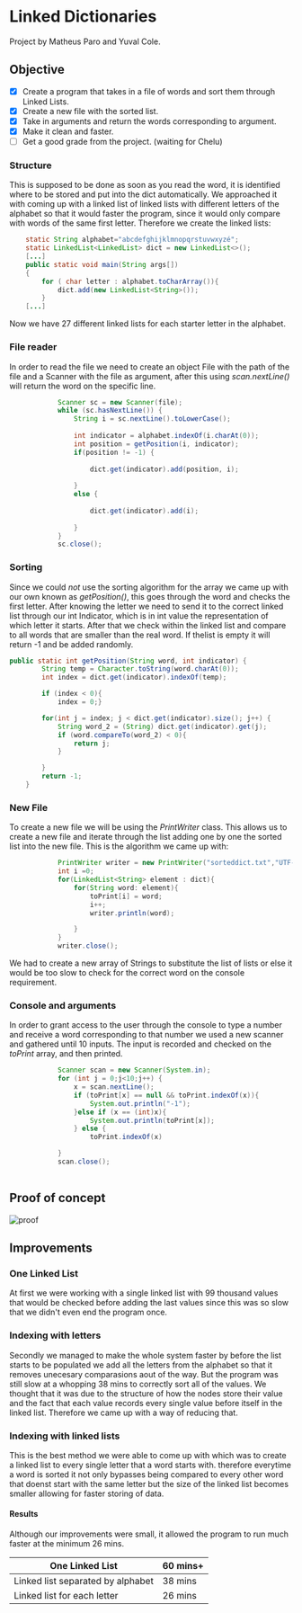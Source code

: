 # Linked Dictionaries
Project by Matheus Paro and Yuval Cole.
## Objective
- [x] Create a program that takes in a file of words and sort them through Linked Lists.
- [x] Create a new file with the sorted list.
- [x] Take in arguments and return the words corresponding to argument.
- [x] Make it clean and faster.
- [ ] Get a good grade from the project. (waiting for Chelu)

### Structure 
This is supposed to be done as soon as you read the word, it is identified where to be stored and put into the dict automatically.
We approached it with coming up with a linked list of linked lists with different letters of the alphabet so that it would faster the program, since it would only compare with words of the same first letter.
Therefore we create the linked lists:

```java
    static String alphabet="abcdefghijklmnopqrstuvwxyzé";
    static LinkedList<LinkedList> dict = new LinkedList<>();
    [...]
    public static void main(String args[])
    {
        for ( char letter : alphabet.toCharArray()){
            dict.add(new LinkedList<String>());
        }
    [...]
```
Now we have 27 different linked lists for each starter letter in the alphabet.

### File reader
In order to read the file we need to create an object File with the path of the file and a Scanner with the file as argument, after this using *scan.nextLine()* will return the word on the specific line.

```java
            Scanner sc = new Scanner(file);
            while (sc.hasNextLine()) {
                String i = sc.nextLine().toLowerCase();
                
                int indicator = alphabet.indexOf(i.charAt(0));
                int position = getPosition(i, indicator);
                if(position != -1) {
                
                    dict.get(indicator).add(position, i);
                    
                }
                else {
                
                    dict.get(indicator).add(i);
                    
                }
            }
            sc.close();
```

### Sorting 
Since we could *not* use the sorting algorithm for the array we came up with our own known as *getPosition()*, this goes through the word and checks the first letter. After knowing the letter we need to send it to the correct linked list through our int Indicator, which is in int value the representation of which letter it starts. After that we check within the linked list and compare to all words that are smaller than the real word. If thelist is empty it will return -1 and be added randomly.

```java
public static int getPosition(String word, int indicator) {
        String temp = Character.toString(word.charAt(0));
        int index = dict.get(indicator).indexOf(temp);

        if (index < 0){
            index = 0;}

        for(int j = index; j < dict.get(indicator).size(); j++) {
            String word_2 = (String) dict.get(indicator).get(j);
            if (word.compareTo(word_2) < 0){
                return j;
            }

        }
        return -1;
    }
```
### New File
To create a new file we will be using the *PrintWriter* class. This allows us to create a new file and iterate through the list adding one by one the sorted list into the new file. This is the algorithm we came up with:

```java
            PrintWriter writer = new PrintWriter("sorteddict.txt","UTF-8");
            int i =0;
            for(LinkedList<String> element : dict){
                for(String word: element){
                    toPrint[i] = word;
                    i++;
                    writer.println(word);

                }
            }
            writer.close();
```
We had to create a new array of Strings to substitute the list of lists or else it would be too slow to check for the correct word on the console requirement.

### Console and arguments
In order to grant access to the user through the console to type a number and receive a word corresponding to that number we used a new scanner and gathered until 10 inputs. The input is recorded and checked on the *toPrint* array, and then printed.

```java
            Scanner scan = new Scanner(System.in);
            for (int j = 0;j<10;j++) {
                x = scan.nextLine();
                if (toPrint[x] == null && toPrint.indexOf(x)){
                    System.out.println("-1");
                }else if (x == (int)x){
                    System.out.println(toPrint[x]);
                } else {
                    toPrint.indexOf(x)

            }
            scan.close();
            
```
## Proof of concept

![proof](https://cdn.discordapp.com/attachments/626181090884845569/637720649309356087/unknown.png)

## Improvements
### One Linked List
At first we were working with a single linked list with 99 thousand values that would be checked before adding the last values since this was so slow that we didn't even end the program once.

### Indexing with letters
Secondly we managed to make the whole system faster by before the list starts to be populated we add all the letters from the alphabet so that it removes unecesary comparasions aout of the way. But the program was still slow at a whopping 38 mins to correctly sort all of the values.
We thought that it was due to the structure of how the nodes store their value and the fact that each value records every single value before itself in the linked list. Therefore we came up with a way of reducing that.

### Indexing with linked lists

This is the best method we were able to come up with which was to create a linked list to every single letter that a word starts with. therefore everytime a word is sorted it not only bypasses being compared to every other word that doenst start with the same letter but the size of the linked list becomes smaller allowing for faster storing of data.


#### Results
Although our improvements were small, it allowed the program to run much faster at the minimum 26 mins.

| One Linked List                   | 60 mins+  |
|-----------------------------------|---|
| Linked list separated by alphabet | 38 mins |
| Linked list for each letter       | 26 mins |

